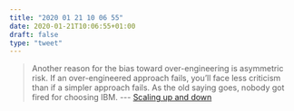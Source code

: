```yaml
---
title: "2020 01 21 10 06 55"
date: 2020-01-21T10:06:55+01:00
draft: false
type: "tweet"
---
```

> Another reason for the bias toward over-engineering is asymmetric risk. If an over-engineered approach fails, you’ll face less criticism than if a simpler approach fails. As the old saying goes, nobody got fired for choosing IBM. --- [Scaling up and down](https://www.johndcook.com/blog/2020/01/20/scaling-up-and-down)
